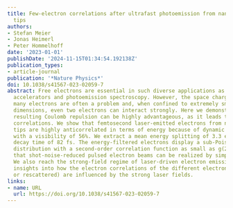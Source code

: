 ```yaml
---
title: Few-electron correlations after ultrafast photoemission from nanometric needle
  tips
authors:
- Stefan Meier
- Jonas Heimerl
- Peter Hommelhoff
date: '2023-01-01'
publishDate: '2024-11-15T01:34:54.192138Z'
publication_types:
- article-journal
publication: '*Nature Physics*'
doi: 10.1038/s41567-023-02059-7
abstract: Free electrons are essential in such diverse applications as electron microscopes,
  accelerators and photoemission spectroscopy. However, the space charge effects of
  many electrons are often a problem and, when confined to extremely small space–time
  dimensions, even two electrons can interact strongly. Here we demonstrate that the
  resulting Coulomb repulsion can be highly advantageous, as it leads to strong electron–electron
  correlations. We show that femtosecond laser-emitted electrons from nanometric needle
  tips are highly anticorrelated in terms of energy because of dynamic Coulomb repulsion,
  with a visibility of 56%. We extract a mean energy splitting of 3.3 eV and a correlation
  decay time of 82 fs. The energy-filtered electrons display a sub-Poissonian number
  distribution with a second-order correlation function as small as g(2) = 0.34, implying
  that shot-noise-reduced pulsed electron beams can be realized by simple energy filtering.
  We also reach the strong-field regime of laser-driven electron emission and gain
  insights into how the electron correlations of the different electron classes (direct
  or rescattered) are influenced by the strong laser fields.
links:
- name: URL
  url: https://doi.org/10.1038/s41567-023-02059-7
---
```

